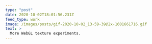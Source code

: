 ```yaml
---
type: "post"
date: 2020-10-02T18:01:56.231Z
feed_type: work
image: /images/posts/gif-2020-10-02_13-59-39@2x-1601661716.gif
text: >
  More WebGL texture experiments.
---
```

